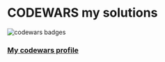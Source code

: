 # CODEWARS my solutions

![codewars badges](https://www.codewars.com/users/A_Streltsov/badges/large)

### [My codewars profile](https://www.codewars.com/users/A_Streltsov)
